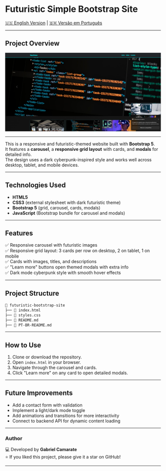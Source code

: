 # Futuristic Simple Bootstrap Site

[🇺🇸 English Version](README.md) | [🇧🇷 Versão em Português](PT-BR-README.md)

---

## Project Overview

![Futuristc - Simple Bootstrap Site](images/previw.png)

---

This is a responsive and futuristic-themed website built with **Bootstrap 5**.  
It features a **carousel**, a **responsive grid layout** with cards, and **modals** for detailed info.  
The design uses a dark cyberpunk-inspired style and works well across desktop, tablet, and mobile devices.

---

## Technologies Used
- **HTML5**  
- **CSS3** (external stylesheet with dark futuristic theme)  
- **Bootstrap 5** (grid, carousel, cards, modals)  
- **JavaScript** (Bootstrap bundle for carousel and modals)  

---

## Features
✅ Responsive carousel with futuristic images  
✅ Responsive grid layout: 3 cards per row on desktop, 2 on tablet, 1 on mobile  
✅ Cards with images, titles, and descriptions  
✅ "Learn more" buttons open themed modals with extra info  
✅ Dark mode cyberpunk style with smooth hover effects  

---

## Project Structure
```
📂 futuristic-bootstrap-site
├── 📄 index.html
├── 📄 styles.css
├── 📄 README.md
├── 📄 PT-BR-README.md
```
---

## How to Use
1. Clone or download the repository.  
2. Open `index.html` in your browser.  
3. Navigate through the carousel and cards.  
4. Click "Learn more" on any card to open detailed modals.  

---

## Future Improvements
- Add a contact form with validation  
- Implement a light/dark mode toggle  
- Add animations and transitions for more interactivity  
- Connect to backend API for dynamic content loading  

---

### Author

💻 Developed by **Gabriel Camarate**  
⭐ If you liked this project, please give it a star on GitHub!  

---
